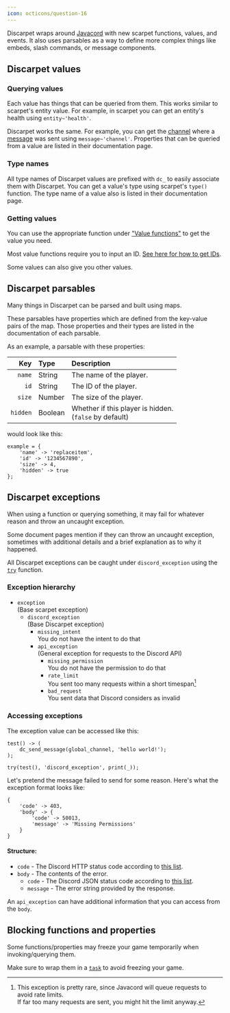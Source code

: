 ```yaml
---
icon: octicons/question-16
---
```



Discarpet wraps around [Javacord](https://github.com/Javacord/Javacord) with new scarpet functions, values, and events.
It also uses parsables as a way to define more complex things like embeds, slash commands, or message components.



## Discarpet values


### Querying values

Each value has things that can be queried from them.
This works similar to scarpet's entity value.
For example, in scarpet you can get an entity's health using `entity~'health'`.

Discarpet works the same.
For example, you can get the [channel](/values/channel.md)
where a [message](/values/message.md) was sent using `message~'channel'`.
Properties that can be queried from a value are listed in their documentation page.


### Type names

All type names of Discarpet values
are prefixed with `dc_` to easily associate them with Discarpet.
You can get a value's type using scarpet's `type()` function.
The type name of a value also is listed in their documentation page.


### Getting values

You can use the appropriate function under ["Value functions"](/functions/values/channel-from-id.md)
to get the value you need.

Most value functions require you to input an ID.
[See here for how to get IDs](/setup.md#enabling-developer-mode).

Some values can also give you other values.



## Discarpet parsables

Many things in Discarpet can be parsed and built using maps.

These parsables have properties which are defined from the key-value pairs of the map.
Those properties and their types are listed in the documentation of each parsable.

As an example, a parsable with these properties:

|      Key | Type    | Description                                               |
|---------:|:--------|:----------------------------------------------------------|
|   `name` | String  | The name of the player.                                   |
|     `id` | String  | The ID of the player.                                     |
|   `size` | Number  | The size of the player.                                   |
| `hidden` | Boolean | Whether if this player is hidden.<br>(`false` by default) |

would look like this:

```sc
example = {
    'name' -> 'replaceitem',
    'id' -> '1234567890',
    'size' -> 4,
    'hidden' -> true
};
```



## Discarpet exceptions

When using a function or querying something,
it may fail for whatever reason and throw an uncaught exception.

Some document pages mention if they can throw an uncaught exception,
sometimes with additional details and a brief explanation as to why it happened.

All Discarpet exceptions can be caught under `discord_exception` using the
[`try`](https://github.com/gnembon/fabric-carpet/blob/master/docs/scarpet/language/FunctionsAndControlFlow.md#tryexpr-tryexpr-user_catch_expr-tryexpr-type-catch_expr-type-catch_expr-) function.


### Exception hierarchy

* `exception`
<br>(Base scarpet exception)
    * `discord_exception`
    <br>(Base Discarpet exception)
        * `missing_intent`
        <br>You do not have the intent to do that
        * `api_exception`
        <br>(General exception for requests to the Discord API)
            * `missing_permission`
            <br>You do not have the permission to do that
            * `rate_limit`
            <br>You sent too many requests within a short timespan[^1]
            * `bad_request`
            <br>You sent data that Discord considers as invalid


### Accessing exceptions

The exception value can be accessed like this:

```sc title="Getting exception details"
test() -> (
    dc_send_message(global_channel, 'hello world!');
);

try(test(), 'discord_exception', print(_));
```

Let's pretend the message failed to send for some reason.
Here's what the exception format looks like:

```sc title="Example exception value"
{
    'code' -> 403,
    'body' -> {
        'code' -> 50013,
        'message' -> 'Missing Permissions'
    }
}
```

#### Structure:

* `code` - The Discord HTTP status code according to
  [this list](https://discord.com/developers/docs/topics/opcodes-and-status-codes#http).
* `body` - The contents of the error.
    * `code` - The Discord JSON status code according to
    [this list](https://discord.com/developers/docs/topics/opcodes-and-status-codes#json).
    * `message` - The error string provided by the response.

An `api_exception` can have additional information that you can access from the `body`.



## Blocking functions and properties

Some functions/properties may freeze your game temporarily when invoking/querying them.

Make sure to wrap them in a
[`task`](https://github.com/gnembon/fabric-carpet/blob/master/docs/scarpet/language/SystemFunctions.md#taskfunction--args-task_threadexecutor-function--args)
to avoid freezing your game.



[^1]: This exception is pretty rare, since Javacord will queue requests to avoid rate limits.
      <br>If far too many requests are sent, you might hit the limit anyway.